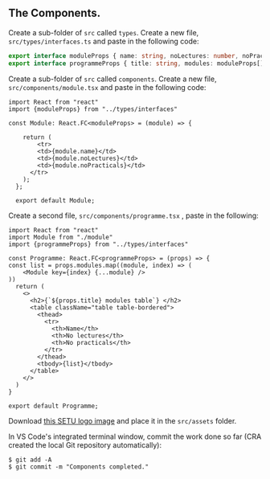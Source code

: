 ## The Components.

Create a sub-folder of `src` called `types`. Create a new file, `src/types/interfaces.ts` and paste in the following code:

~~~typescript
export interface moduleProps { name: string, noLectures: number, noPracticals: number };
export interface programmeProps { title: string, modules: moduleProps[] }
~~~

Create a sub-folder of `src` called `components`. Create a new file, `src/components/module.tsx` and paste in the following code:

~~~react
import React from "react"
import {moduleProps} from "../types/interfaces"

const Module: React.FC<moduleProps> = (module) => {

    return (
        <tr>
        <td>{module.name}</td>
        <td>{module.noLectures}</td>
        <td>{module.noPracticals}</td>
      </tr>
    );
  };
  
  export default Module;

~~~
Create a second file, `src/components/programme.tsx` , paste in the following:
~~~react
import React from "react"
import Module from "./module"
import {programmeProps} from "../types/interfaces"

const Programme: React.FC<programmeProps> = (props) => {
const list = props.modules.map((module, index) => (
    <Module key={index} {...module} />
))
  return (
    <>
      <h2>{`${props.title} modules table`} </h2>
      <table className="table table-bordered">
        <thead>
          <tr>
            <th>Name</th>
            <th>No lectures</th>
            <th>No practicals</th>
          </tr>
        </thead>
        <tbody>{list}</tbody>
      </table>
    </>
  )
}

export default Programme;
~~~
Download [this SETU logo image][wit] and place it in the `src/assets` folder.

In VS Code's integrated terminal window, commit the work done so far (CRA created the local Git repository automatically):
~~~
$ git add -A
$ git commit -m "Components completed."
~~~

[wit]: ./img/setu_crest.png
